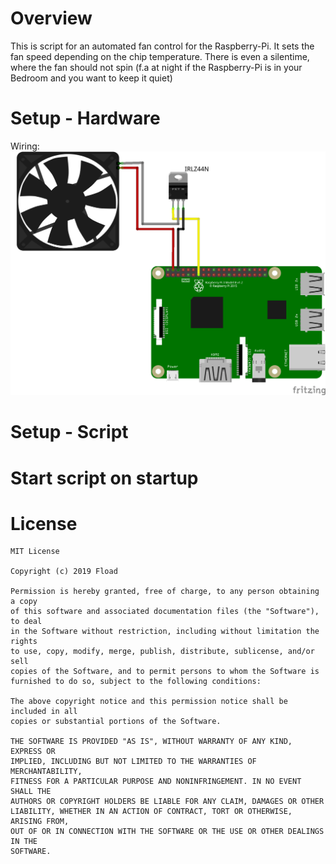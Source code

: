 # Overview
This is script for an automated fan control for the Raspberry-Pi. It sets the fan speed depending on the chip temperature. There is even a silentime, where the fan should not spin (f.a at night if the Raspberry-Pi is in your Bedroom and you want to keep it quiet)

# Setup - Hardware
Wiring:  
![alt text](https://github.com/Fload2000/Autofan/blob/master/src/img/wiring.png "Wiring")

# Setup - Script


# Start script on startup


# License

```
MIT License

Copyright (c) 2019 Fload

Permission is hereby granted, free of charge, to any person obtaining a copy
of this software and associated documentation files (the "Software"), to deal
in the Software without restriction, including without limitation the rights
to use, copy, modify, merge, publish, distribute, sublicense, and/or sell
copies of the Software, and to permit persons to whom the Software is
furnished to do so, subject to the following conditions:

The above copyright notice and this permission notice shall be included in all
copies or substantial portions of the Software.

THE SOFTWARE IS PROVIDED "AS IS", WITHOUT WARRANTY OF ANY KIND, EXPRESS OR
IMPLIED, INCLUDING BUT NOT LIMITED TO THE WARRANTIES OF MERCHANTABILITY,
FITNESS FOR A PARTICULAR PURPOSE AND NONINFRINGEMENT. IN NO EVENT SHALL THE
AUTHORS OR COPYRIGHT HOLDERS BE LIABLE FOR ANY CLAIM, DAMAGES OR OTHER
LIABILITY, WHETHER IN AN ACTION OF CONTRACT, TORT OR OTHERWISE, ARISING FROM,
OUT OF OR IN CONNECTION WITH THE SOFTWARE OR THE USE OR OTHER DEALINGS IN THE
SOFTWARE.

```
